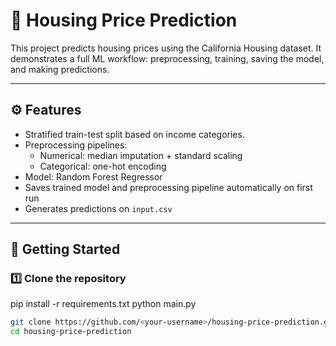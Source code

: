 # 🏡 Housing Price Prediction  

This project predicts housing prices using the California Housing dataset. It demonstrates a full ML workflow: preprocessing, training, saving the model, and making predictions.

---
## ⚙️ Features  

- Stratified train-test split based on income categories.  
- Preprocessing pipelines:
  - Numerical: median imputation + standard scaling  
  - Categorical: one-hot encoding  
- Model: Random Forest Regressor  
- Saves trained model and preprocessing pipeline automatically on first run  
- Generates predictions on `input.csv`  

---

## 🚀 Getting Started  

### 1️⃣ Clone the repository  
pip install -r requirements.txt
python main.py



```bash
git clone https://github.com/<your-username>/housing-price-prediction.git
cd housing-price-prediction

